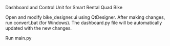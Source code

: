 Dashboard and Control Unit for Smart Rental Quad Bike

Open and modify bike_designer.ui using QtDesigner.
After making changes, run convert.bat (for Windows).
The dashboard.py file will be automatically updated with the new changes.

Run main.py
